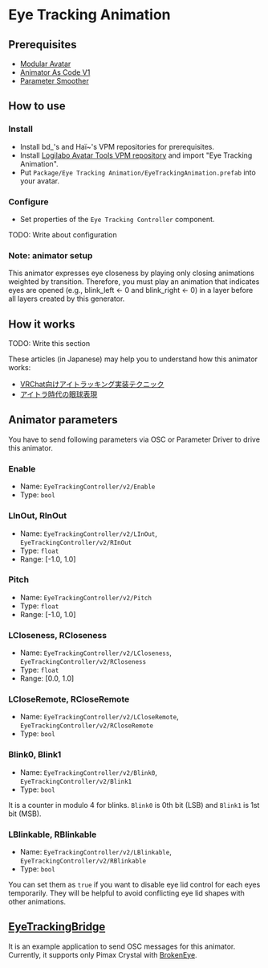 Eye Tracking Animation
====

## Prerequisites
- [Modular Avatar](https://modular-avatar.nadena.dev)
- [Animator As Code V1](https://docs.hai-vr.dev/docs/products/animator-as-code)
- [Parameter Smoother](https://github.com/logicmachine/avatar-parameter-smoother)


## How to use

### Install
- Install bd_'s and Haï~'s VPM repositories for prerequisites.
- Install [Logilabo Avatar Tools VPM repository](https://vpm.logilabo.dev) and import "Eye Tracking Animation".
- Put `Package/Eye Tracking Animation/EyeTrackingAnimation.prefab` into your avatar.

### Configure
- Set properties of the `Eye Tracking Controller` component.

TODO: Write about configuration

### Note: animator setup
This animator expresses eye closeness by playing only closing animations weighted by transition.
Therefore, you must play an animation that indicates eyes are opened (e.g., blink\_left <- 0 and blink\_right <- 0) in a layer before all layers created by this generator.


## How it works
TODO: Write this section

These articles (in Japanese) may help you to understand how this animator works:

- [VRChat向けアイトラッキング実装テクニック](https://note.com/logilabo/n/n83d1c2a06d75)
- [アイトラ時代の眼球表現](https://www.docswell.com/s/logilabo/ZRXDPR-AdvancedEyeTracking)


## Animator parameters
You have to send following parameters via OSC or Parameter Driver to drive this animator.

### Enable
- Name: `EyeTrackingController/v2/Enable`
- Type: `bool`

### LInOut, RInOut
- Name: `EyeTrackingController/v2/LInOut`, `EyeTrackingController/v2/RInOut`
- Type: `float`
- Range: \[-1.0, 1.0\]

### Pitch
- Name: `EyeTrackingController/v2/Pitch`
- Type: `float`
- Range: \[-1.0, 1.0\]

### LCloseness, RCloseness
- Name: `EyeTrackingController/v2/LCloseness`, `EyeTrackingController/v2/RCloseness`
- Type: `float`
- Range: \[0.0, 1.0\]

### LCloseRemote, RCloseRemote
- Name: `EyeTrackingController/v2/LCloseRemote`, `EyeTrackingController/v2/RCloseRemote`
- Type: `bool`

### Blink0, Blink1
- Name: `EyeTrackingController/v2/Blink0`, `EyeTrackingController/v2/Blink1`
- Type: `bool`

It is a counter in modulo 4 for blinks.
`Blink0` is 0th bit (LSB) and `Blink1` is 1st bit (MSB).

### LBlinkable, RBlinkable
- Name: `EyeTrackingController/v2/LBlinkable`, `EyeTrackingController/v2/RBlinkable`
- Type: `bool`

You can set them as `true` if you want to disable eye lid control for each eyes temporarily.
They will be helpful to avoid conflicting eye lid shapes with other animations.


## [EyeTrackingBridge](https://github.com/logicmachine/EyeTrackingBridge)
It is an example application to send OSC messages for this animator.
Currently, it supports only Pimax Crystal with [BrokenEye](https://github.com/ghostiam/BrokenEye).

